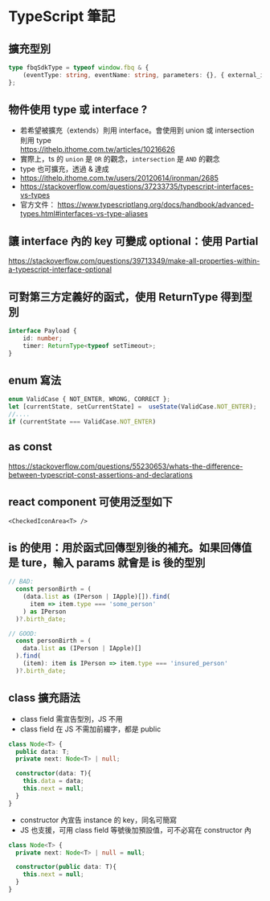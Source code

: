 # TypeScript 筆記

## 擴充型別
```ts
type fbqSdkType = typeof window.fbq & {
    (eventType: string, eventName: string, parameters: {}, { external_id: string }): void;
};
```
## 物件使用 type 或 interface ?
- 若希望被擴充（extends）則用 interface。會使用到 union 或 intersection 則用 type  
https://ithelp.ithome.com.tw/articles/10216626     
- 實際上，ts 的 `union` 是 `OR` 的觀念，`intersection` 是 `AND` 的觀念  
- type 也可擴充，透過 & 達成  
- https://ithelp.ithome.com.tw/users/20120614/ironman/2685
- https://stackoverflow.com/questions/37233735/typescript-interfaces-vs-types  
- 官方文件： https://www.typescriptlang.org/docs/handbook/advanced-types.html#interfaces-vs-type-aliases

## 讓 interface 內的 key 可變成 optional：使用 Partial
https://stackoverflow.com/questions/39713349/make-all-properties-within-a-typescript-interface-optional

## 可對第三方定義好的函式，使用 ReturnType 得到型別
```ts
interface Payload {
    id: number;
    timer: ReturnType<typeof setTimeout>;
}
```

## enum 寫法
```ts
enum ValidCase { NOT_ENTER, WRONG, CORRECT };
let [currentState, setCurrentState] =  useState(ValidCase.NOT_ENTER);
//....
if (currentState === ValidCase.NOT_ENTER)
```
## as const
https://stackoverflow.com/questions/55230653/whats-the-difference-between-typescript-const-assertions-and-declarations

## react component 可使用泛型如下
```
<CheckedIconArea<T> />
```
## is 的使用：用於函式回傳型別後的補充。如果回傳值是 ture，輸入 params 就會是 is 後的型別 
```ts
// BAD:
  const personBirth = (
    (data.list as (IPerson | IApple)[]).find(
      item => item.type === 'some_person'
    ) as IPerson
  )?.birth_date;

// GOOD:
  const personBirth = (
    data.list as (IPerson | IApple)[]
  ).find(
    (item): item is IPerson => item.type === 'insured_person'
  )?.birth_date;
```
## class 擴充語法

- class field 需宣告型別，JS 不用
- class field 在 JS 不需加前綴字，都是 public
```ts
class Node<T> {
  public data: T;
  private next: Node<T> | null;

  constructor(data: T){
    this.data = data;
    this.next = null;
  }
}
```
- constructor 內宣告 instance 的 key，同名可簡寫
- JS 也支援，可用 class field 等號後加預設值，可不必寫在 constructor 內 
```ts
class Node<T> {
  private next: Node<T> | null = null;

  constructor(public data: T){
    this.next = null;
  }
}
```
